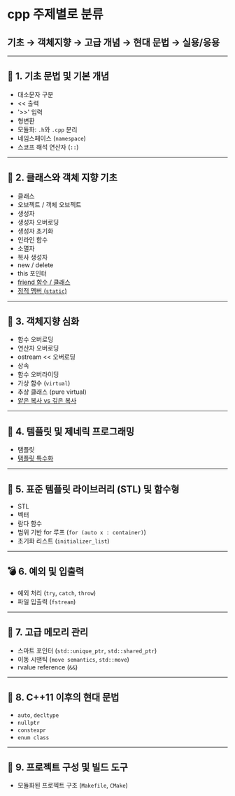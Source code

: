 # cpp 주제별로 분류
## 기초 → 객체지향 → 고급 개념 → 현대 문법 → 실용/응용

---

## 🔰 1. **기초 문법 및 기본 개념**
- 대소문자 구분  
- << 출력  
- '>>' 입력  
- 형변환  
- 모듈화: `.h`와 `.cpp` 분리  
- 네임스페이스 (`namespace`)  
- 스코프 해석 연산자 (`::`)

---

## 🧱 2. **클래스와 객체 지향 기초**
- 클래스  
- 오브젝트 / 객체 오브젝트  
- 생성자  
- 생성자 오버로딩  
- 생성자 초기화  
- 인라인 함수  
- 소멸자  
- 복사 생성자  
- new / delete  
- this 포인터  
- [friend 함수 / 클래스](friend.md)
- [정적 멤버 (`static`)](static.md)
---

## 🧠 3. **객체지향 심화**
- 함수 오버로딩  
- 연산자 오버로딩  
- ostream << 오버로딩  
- 상속  
- 함수 오버라이딩  
- 가상 함수 (`virtual`)  
- 추상 클래스 (pure virtual)  
- [얕은 복사 vs 깊은 복사](deep복사.md)

---

## 🧰 4. **템플릿 및 제네릭 프로그래밍**
- 탬플릿  
- [탬플릿 특수화](템플릿특수화.md)

---

## 🧾 5. **표준 템플릿 라이브러리 (STL) 및 함수형**
- STL  
- 벡터  
- 람다 함수  
- 범위 기반 for 루프 (`for (auto x : container)`)  
- 초기화 리스트 (`initializer_list`)  

---

## 💣 6. **예외 및 입출력**
- 예외 처리 (`try`, `catch`, `throw`)  
- 파일 입출력 (`fstream`)

---

## 🔧 7. **고급 메모리 관리**
- 스마트 포인터 (`std::unique_ptr`, `std::shared_ptr`)  
- 이동 시맨틱 (`move semantics`, `std::move`)  
- rvalue reference (`&&`)  

---

## 🚀 8. **C++11 이후의 현대 문법**
- `auto`, `decltype`  
- `nullptr`  
- `constexpr`  
- `enum class`

---

## 🧩 9. **프로젝트 구성 및 빌드 도구**
- 모듈화된 프로젝트 구조 (`Makefile`, `CMake`)
